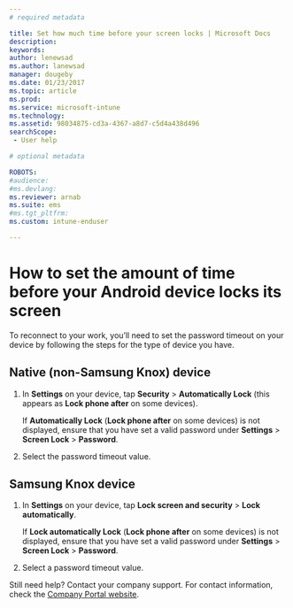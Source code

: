 ```yaml
---
# required metadata

title: Set how much time before your screen locks | Microsoft Docs
description:
keywords:
author: lenewsad
ms.author: lanewsad
manager: dougeby
ms.date: 01/23/2017
ms.topic: article
ms.prod:
ms.service: microsoft-intune
ms.technology:
ms.assetid: 98034875-cd3a-4367-a8d7-c5d4a438d496
searchScope:
 - User help

# optional metadata

ROBOTS:  
#audience:
#ms.devlang:
ms.reviewer: arnab
ms.suite: ems
#ms.tgt_pltfrm:
ms.custom: intune-enduser

---
```


# How to set the amount of time before your Android device locks its screen

To reconnect to your work, you’ll need to set the password timeout on your device by following the steps for the type of device you have.

## Native (non-Samsung Knox) device

1.  In **Settings** on your device, tap **Security** &gt; **Automatically Lock** (this appears as **Lock phone after** on some devices).

    If **Automatically Lock** (**Lock phone after** on some devices) is not displayed, ensure that you have set a valid password under **Settings** &gt; **Screen Lock** &gt; **Password**.

2.  Select the password timeout value.

## Samsung Knox device

1.  In **Settings** on your device, tap **Lock screen and security** &gt; **Lock automatically**.

    If **Lock automatically Lock** (**Lock phone after** on some devices) is not displayed, ensure that you have set a valid password under **Settings** &gt; **Screen Lock** &gt; **Password**.

2.  Select a password timeout value.

Still need help? Contact your company support. For contact information, check the [Company Portal website](https://go.microsoft.com/fwlink/?linkid=2010980).
